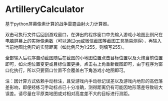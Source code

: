 # ArtilleryCalculator
基于python屏幕像素计算的战争雷霆曲射火力计算器。  

双击可执行文件后回到游戏窗口，在弹出的程序窗口中先输入游戏小地图比例尺在电脑屏幕上的实际像素数（可以通过qq或微信截图等截图工具简易测得），再输入当前地图比例尺的实际距离（如比例尺为1:255，则填写255）。  

全部输入后程序自动截图随后在截图的小地图位置点击目标位置以及火炮当前位置即可，如火炮位置变更或目标位置更换，点击右上角重新截图即可，由于程序为窗口化执行，所以只要窗口位置不会覆盖右下角游戏小地图即可。  

注：因计算方式依赖手动标注，且受游戏内手动标记误差以及游戏内地形的高低落差影响，即便经练习手动标点已十分准确，测得距离仍有可能因地形落差导致较大误差。请尽量在平原类地图或对相对高度差不大的目标进行测距。
